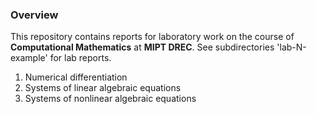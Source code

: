 ### Overview
This repository contains reports for laboratory work on the course of <b>Computational Mathematics</b> at <b>MIPT DREC</b>. 
See subdirectories 'lab-N-example' for lab reports.
1. Numerical differentiation
2. Systems of linear algebraic equations
3. Systems of nonlinear algebraic equations
